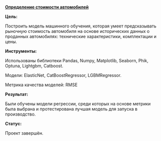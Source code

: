 [**Определение стоимости автомобилей**](https://github.com/AnnaTrampa/Portfolio/blob/main/Auto_Prices_ML/Auto_Prices_ML.ipynb)

**Цель:**

Построить модель машинного обучения, которая умеет предсказывать рыночную стоимость автомобиля на основе исторических данных о проданных автомобилях: технические характеристики, комплектации и цены.

**Инструменты:**

Использованы библиотеки Pandas, Numpy, Matplotlib, Seaborn, Phik, Optuna, Lightgbm, Catboost.

Модели: ElasticNet, CatBoostRegressor, LGBMRegressor.

Метрика качества моделей: RMSE

**Результат:**

Были обучены модели регрессии, среди которых на основе метрики была выбрана и протестирована лучшая модель для запуска в производство. 

**Статус:**

Проект завершён.
